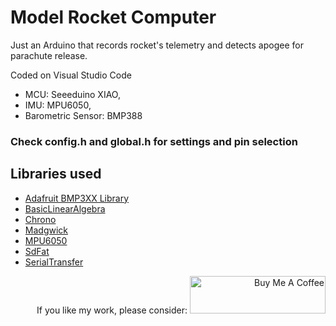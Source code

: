 # Model Rocket Computer
Just an Arduino that records rocket's telemetry and detects apogee for parachute release.

Coded on Visual Studio Code
 - MCU: Seeeduino XIAO,
 - IMU: MPU6050,
 - Barometric Sensor: BMP388

### Check config.h and global.h for settings and pin selection

## Libraries used
- [Adafruit BMP3XX Library](https://github.com/adafruit/Adafruit_BMP3XX/)
- [BasicLinearAlgebra](https://github.com/tomstewart89/BasicLinearAlgebra/blob/master/examples/Tensor/Tensor.ino)
- [Chrono](http://github.com/SofaPirate/Chrono)
- [Madgwick](https://github.com/arduino-libraries/MadgwickAHRS)
- [MPU6050](https://github.com/pkourany/I2CDEV_MPU6050)
- [SdFat](https://github.com/greiman/SdFat)
- [SerialTransfer](https://github.com/PowerBroker2/SerialTransfer)


<p align='right'>
If you like my work, please consider:
<a href="https://www.buymeacoffee.com/daniloonspace" target="_blank"><img src="https://cdn.buymeacoffee.com/buttons/v2/default-blue.png" alt="Buy Me A Coffee" style="height: 60px !important;width: 217px !important;" ></a>
</p>
